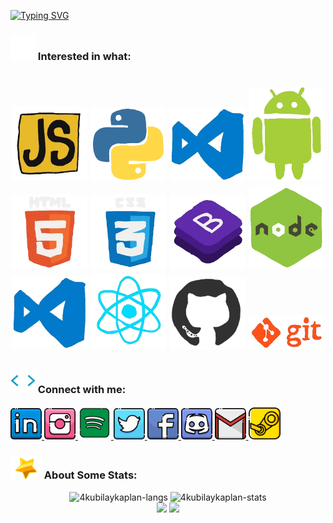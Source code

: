 [![Typing SVG](https://readme-typing-svg.herokuapp.com?font=Architects+Daughter&size=30&duration=4002&width=650&lines=+Software+Developer;Philomath%2C+Epicurean+and+Refined;I'm+interested+in+mobile+and+web+programming)](https://git.io/typing-svg)
<h3> <img src="https://github.com/4kubilaykaplan/4kubilaykaplan/blob/master/icons/lightning.webp" width="40px"> Interested in what:</h3>
<h1 align="center"><a> <img src="https://github.com/4kubilaykaplan/4kubilaykaplan/blob/master/icons/js.webp" width="120"> </a>
<a> <img src="https://github.com/4kubilaykaplan/4kubilaykaplan/blob/master/icons/python.gif" width="120"> </a>
<a> <img src="https://github.com/4kubilaykaplan/4kubilaykaplan/blob/master/icons/vs.webp" width="120"" width="120"> </a>
<a> <img src="https://github.com/4kubilaykaplan/4kubilaykaplan/blob/master/icons/android.webp" width="120"> </a>
<a> <img src="https://github.com/4kubilaykaplan/4kubilaykaplan/blob/master/icons/html5.webp" width="120"> </a>
<a> <img src="https://github.com/4kubilaykaplan/4kubilaykaplan/blob/master/icons/css3.webp" width="120"> </a>
<a> <img src="https://github.com/4kubilaykaplan/4kubilaykaplan/blob/master/icons/bootstrap.webp" width="120"> </a>
<a> <img src="https://github.com/4kubilaykaplan/4kubilaykaplan/blob/master/icons/nodejs.gif" width="120"> </a>
<a> <img src="https://github.com/4kubilaykaplan/4kubilaykaplan/blob/master/icons/vs.webp" width="120"> </a>
<a> <img src="https://github.com/4kubilaykaplan/4kubilaykaplan/blob/master/icons/reactjs.webp" width="120"> </a>
<a> <img src="https://github.com/4kubilaykaplan/4kubilaykaplan/blob/master/icons/github.webp" width="120"> </a>  
<a> <img src="https://github.com/4kubilaykaplan/4kubilaykaplan/blob/master/icons/git.webp" width="120"> </a>
</h1>
<h3> <img src="https://github.com/4kubilaykaplan/4kubilaykaplan/blob/master/icons/label.webp" width="40px"> Connect with me:</h3>

<a href="https://www.linkedin.com/in/kubilay-kaplan-1b3562232/">
  <img alt="Linkedin" width="50px" src="https://github.com/4kubilaykaplan/4kubilaykaplan/blob/master/icons/linkedin.png" /> 

<a href="https://www.instagram.com/kubilaykaplan__">
  <img alt="Instagram" width="50px" src="https://github.com/4kubilaykaplan/4kubilaykaplan/blob/master/icons/instagram.png" />

<a href="https://open.spotify.com/user/kubilay91?si=5089249460874cd1">
  <img alt="Spotify" width="53px" src="https://github.com/4kubilaykaplan/4kubilaykaplan/blob/master/icons/spotify.png" />
</a>
<a href="https://twitter.com/sensazi0ne__">
  <img alt="Twitter" width="50px" src="https://github.com/4kubilaykaplan/4kubilaykaplan/blob/master/icons/twitter.png"/>
</a>
<a href="https://www.facebook.com/kubilay.kaplan.7568">
  <img alt="Facebook" width="50px" src="https://github.com/4kubilaykaplan/4kubilaykaplan/blob/master/icons/facebook.png" />
</a>  
<a href="discordapp.com/users/722124917558083664">
  <img alt="Discord" width="50px" src="https://github.com/4kubilaykaplan/4kubilaykaplan/blob/master/icons/discord.png" />
</a>  
<a href="mailto:4kubilaykaplan@gmail.com?subject=[GitHub]%20🔥%20profile%20contact&body=Hello">
  <img alt="GMail" width="50px" src="https://github.com/4kubilaykaplan/4kubilaykaplan/blob/master/icons/gmail.png" />
</a>  
<a href="https://steamcommunity.com/profiles/76561198170997113/">
  <img alt="Steam" width="51px" src="https://github.com/4kubilaykaplan/4kubilaykaplan/blob/master/icons/steam2.png" />
</a> 
<br>

<h3> <img src="https://github.com/4kubilaykaplan/4kubilaykaplan/blob/master/icons/star.webp" width="50px"> About Some Stats:</h3> 
<div align="center">
<img height="150em" src="https://github-readme-stats.vercel.app/api/top-langs/?username=4kubilaykaplan&layout=compact&show_icon=true&theme=algolia" alt="4kubilaykaplan-langs"/>
<img height="150em" src="https://github-readme-stats.vercel.app/api/?username=4kubilaykaplan&layout=compact&show_icon=true&theme=algolia" alt="4kubilaykaplan-stats"/>
</div>
<div align="center">
  <img src="http://github-readme-streak-stats.herokuapp.com?user=4kubilaykaplan&theme=algolia&background=0d1117&hide_border=true" />
  <img src="https://activity-graph.herokuapp.com/graph?username=4kubilaykaplan&theme=react-dark"/>
  <!-- <img src="https://peaceful-beyond-61134.herokuapp.com/graph?username=4kubilaykaplan&theme=react-dark"/> -->
</div>
  
